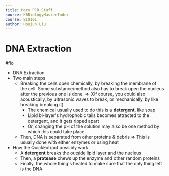 ```yaml
---
title: More PCR Stuff
source: KBBiologyMasterIndex
course: BIO101
author: Houjun Liu
---
```


# DNA Extraction
#flo 

* DNA Extraction
* Two main steps
	* Breaking the cells open chemically, by breaking the membrane of the cell. Some substance/method also has to break open the nucleus after the previous one is done.
		=> (Of course, you could also acoustically, by ultrasonic waves to break, or mechanically, by like breaking breaking it)
		* The chemical usually used to do this is a **detergent**, like soap
		* Lipid bi-layer's hydrophobic tails becomes attracted to the detergent, and it gets ripped apart
		* Or, changing the pH of the solution may also be one method by which this could take place
	* Then, DNA is separated from other proteins & debris
		=> This is usually done with either enzymes or using heat 
* How the QuickExtract possibly work
	* A **detergent** breaks the outside lipid layer and the nucleus
	* Then, a **protease** chews up the enzyme and other random proteins 
	* Finally, the whole thing's heated to make sure that the only thing left is the DNA 



